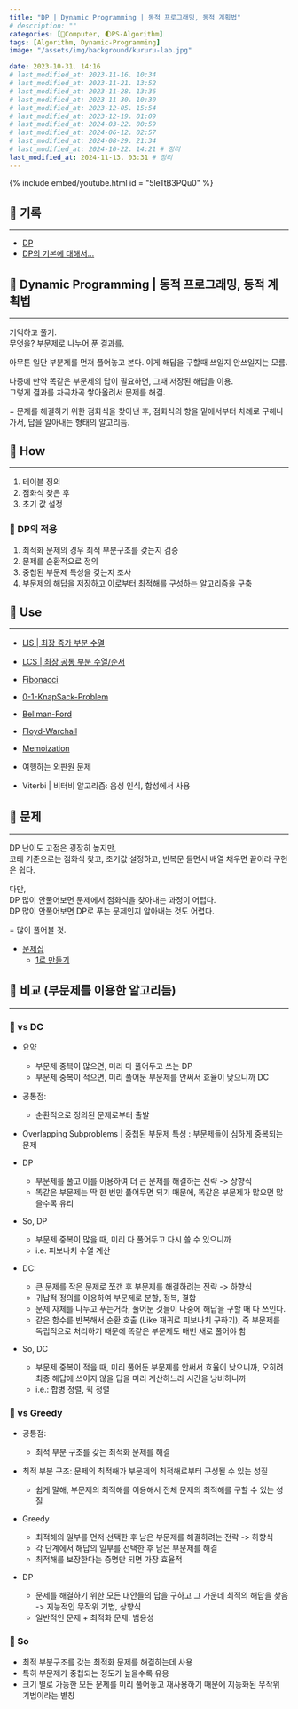 ```yaml
---
title: "DP | Dynamic Programming | 동적 프로그래밍, 동적 계획법"
# description: ""
categories: [💫Computer, 🌓PS-Algorithm]
tags: [Algorithm, Dynamic-Programming]
image: "/assets/img/background/kururu-lab.jpg"

date: 2023-10-31. 14:16
# last_modified_at: 2023-11-16. 10:34
# last_modified_at: 2023-11-21. 13:52
# last_modified_at: 2023-11-28. 13:36
# last_modified_at: 2023-11-30. 10:30
# last_modified_at: 2023-12-05. 15:54
# last_modified_at: 2023-12-19. 01:09
# last_modified_at: 2024-03-22. 00:59
# last_modified_at: 2024-06-12. 02:57
# last_modified_at: 2024-08-29. 21:34
# last_modified_at: 2024-10-22. 14:21 # 정리
last_modified_at: 2024-11-13. 03:31 # 정리
---
```


{% include embed/youtube.html id = "5leTtB3PQu0" %}

## 💫 기록

---

- [DP](https://namu.wiki/w/%EB%8F%99%EC%A0%81%20%EA%B3%84%ED%9A%8D%EB%B2%95)
- [DP의 기본에 대해서...](https://stonejjun.tistory.com/23)

## 💫 Dynamic Programming | 동적 프로그래밍, 동적 계획법

---

기억하고 풀기.  
무엇을? 부문제로 나누어 푼 결과를.  

아무튼 일단 부분제를 먼저 풀어놓고 본다. 이게 해답을 구할때 쓰일지 안쓰일지는 모름.  

나중에 만약 똑같은 부문제의 답이 필요하면, 그때 저장된 해답을 이용.  
그렇게 결과를 차곡차곡 쌓아올려서 문제를 해결.  

= 문제를 해결하기 위한 점화식을 찾아낸 후, 점화식의 항을 밑에서부터 차례로 구해나가서, 답을 알아내는 형태의 알고리듬.  

## 💫 How

---

1. 테이블 정의
2. 점화식 찾은 후
3. 초기 값 설정

### 🫧 DP의 적용

1. 최적화 문제의 경우 최적 부분구조를 갖는지 검증
2. 문제를 순환적으로 정의
3. 중첩된 부문제 특성을 갖는지 조사
4. 부문제의 해답을 저장하고 이로부터 최적해를 구성하는 알고리즘을 구축

## 💫 Use

---

- [LIS \| 최장 증가 부분 수열](/posts/Algorithm-LIS/)
- [LCS \| 최장 공통 부분 수열/순서](/posts/Algorithm-LCS/)

- [Fibonacci](/posts/Algorithm-Fibonacci/)
- [0-1-KnapSack-Problem](/posts/0-1-KnapSack-Problem/)
- [Bellman-Ford](/posts/Algorithm-Bellman-Ford/)
- [Floyd-Warchall](/posts/Algorithm-Floyd-Warchall/)

- [Memoization](/posts/Algorithm-Memoization/)

- 여행하는 외판원 문제
- Viterbi \| 비터비 알고리즘: 음성 인식, 합성에서 사용

## 💫 문제

---

DP 난이도 고점은 굉장히 높지만,  
코테 기준으로는 점화식 찾고, 초기값 설정하고, 반복문 돌면서 배열 채우면 끝이라 구현은 쉽다.  

다만,  
DP 많이 안풀어보면 문제에서 점화식을 찾아내는 과정이 어렵다.  
DP 많이 안풀어보면 DP로 푸는 문제인지 알아내는 것도 어렵다.  

= 많이 풀어볼 것.  

- [문제집](https://www.acmicpc.net/workbook/view/7319)
  - [1로 만들기](https://www.acmicpc.net/problem/1463)  

## 💫 비교 (부문제를 이용한 알고리듬)

---

### 🫧 vs DC

- 요약
  - 부문제 중복이 많으면, 미리 다 풀어두고 쓰는 DP
  - 부문제 중복이 적으면, 미리 풀어둔 부문제를 안써서 효율이 낮으니까 DC

- 공통점:
  - 순환적으로 정의된 문제로부터 출발

- Overlapping Subproblems \| 중첩된 부문제 특성 : 부문제들이 심하게 중복되는 문제

- DP
  - 부문제를 풀고 이를 이용하여 더 큰 문제를 해결하는 전략 -> 상향식
  - 똑같은 부문제는 딱 한 번만 풀어두면 되기 때문에, 똑같은 부문제가 많으면 많을수록 유리

- So, DP
  - 부문제 중복이 많을 때, 미리 다 풀어두고 다시 쓸 수 있으니까
  - i.e. 피보나치 수열 계산

- DC:
  - 큰 문제를 작은 문제로 쪼갠 후 부문제를 해결하려는 전략 -> 하향식
  - 귀납적 정의를 이용하여 부문제로 분할, 정복, 결합
  - 문제 자체를 나누고 푸는거라, 풀어둔 것들이 나중에 해답을 구할 때 다 쓰인다.
  - 같은 함수를 반복해서 순환 호출 (Like 재귀로 피보나치 구하기), 즉 부문제를 독립적으로 처리하기 때문에 똑같은 부문제도 매번 새로 풀어야 함

- So, DC
  - 부문제 중복이 적을 때, 미리 풀어둔 부문제를 안써서 효율이 낮으니까, 오히려 최종 해답에 쓰이지 않을 답을 미리 계산하느라 시간을 낭비하니까
  - i.e.: 합병 정렬, 퀵 정렬

### 🫧 vs Greedy

- 공통점:
  - 최적 부분 구조를 갖는 최적화 문제를 해결

- 최적 부분 구조: 문제의 최적해가 부문제의 최적해로부터 구성될 수 있는 성질
  - 쉽게 말해, 부문제의 최적해를 이용해서 전체 문제의 최적해를 구할 수 있는 성질

- Greedy
  - 최적해의 일부를 먼저 선택한 후 남은 부문제를 해결하려는 전략 -> 하향식
  - 각 단계에서 해답의 일부를 선택한 후 남은 부문제를 해결
  - 최적해를 보장한다는 증명만 되면 가장 효율적

- DP
  - 문제를 해결하기 위한 모든 대안들의 답을 구하고 그 가운데 최적의 해답을 찾음 -> 지능적인 무작위 기법, 상향식
  - 일반적인 문제 + 최적화 문제: 범용성

### 🫧 So

- 최적 부분구조를 갖는 최적화 문제를 해결하는데 사용
- 특히 부문제가 중첩되는 정도가 높을수록 유용
- 크기 별로 가능한 모든 문제를 미리 풀어놓고 재사용하기 때문에 지능화된 무작위 기법이라는 별칭

